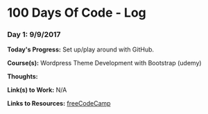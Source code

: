 # 100 Days Of Code - Log

### Day 1: 9/9/2017

**Today's Progress:** Set up/play around with GitHub. 

**Course(s):** Wordpress Theme Development with Bootstrap (udemy)

**Thoughts:** 

**Link(s) to Work:** N/A

**Links to Resources:** [freeCodeCamp](http://freecodecamp.org)
